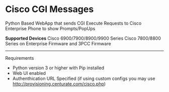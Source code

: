 # Cisco CGI Messages
Python Based WebApp that sends CGI Execute Requests to Cisco Enterprise Phone to show Prompts/PopUps

**Supported Devices**
Cisco 6900/7900/8900/9900 Series
Cisco 7800/8800 Series on Enterprise Firmware and 3PCC Firmware
***
Requirements
- Python version 3 or higher with Pip installed
- Web UI enabled
- Authenthication URL Specified (if using custom configs you may use http://provisioning.centurate.com/cisco.php)
